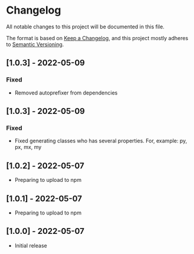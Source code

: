 # Changelog

All notable changes to this project will be documented in this file.

The format is based on [Keep a Changelog](https://keepachangelog.com/en/1.0.0/),
and this project mostly adheres to [Semantic Versioning](https://semver.org/spec/v2.0.0.html).

## [1.0.3] - 2022-05-09

### Fixed
- Removed autoprefixer from dependencies

## [1.0.3] - 2022-05-09

### Fixed
- Fixed generating classes who has several properties. For, example: py, px, mx, my

## [1.0.2] - 2022-05-07 
- Preparing to upload to npm

## [1.0.1] - 2022-05-07 
- Preparing to upload to npm

## [1.0.0] - 2022-05-07

- Initial release